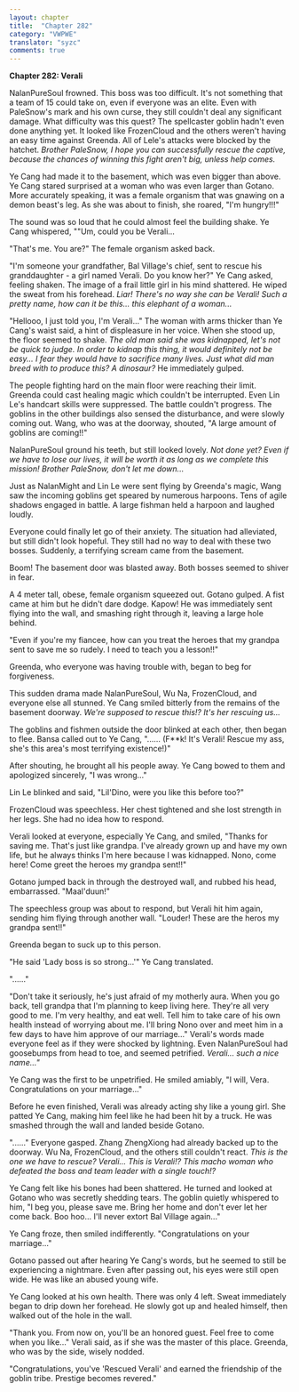 ```yaml
---
layout: chapter
title:  "Chapter 282"
category: "VWPWE"
translator: "syzc"
comments: true
---
```


**Chapter 282: Verali**

NalanPureSoul frowned. This boss was too difficult. It's not something that a team of 15 could take on, even if everyone was an elite. Even with PaleSnow's mark and his own curse, they still couldn't deal any significant damage. What difficulty was this quest? The spellcaster goblin hadn't even done anything yet. It looked like FrozenCloud and the others weren't having an easy time against Greenda. All of Lele's attacks were blocked by the hatchet. *Brother PaleSnow, I hope you can successfully rescue the captive, because the chances of winning this fight aren't big, unless help comes.*

Ye Cang had made it to the basement, which was even bigger than above. Ye Cang stared surprised at a woman who was even larger than Gotano. More accurately speaking, it was a female organism that was gnawing on a demon beast's leg. As she was about to finish, she roared, "I'm hungry!!!"

The sound was so loud that he could almost feel the building shake. Ye Cang whispered, ""Um, could you be Verali...

"That's me. You are?" The female organism asked back.

"I'm someone your grandfather, Bal Village's chief, sent to rescue his granddaughter - a girl named Verali. Do you know her?" Ye Cang asked, feeling shaken. The image of a frail little girl in his mind shattered. He wiped the sweat from his forehead. *Liar! There's no way she can be Verali! Such a pretty name, how can it be this... this elephant of a woman...*

"Hellooo, I just told you, I'm Verali..." The woman with arms thicker than Ye Cang's waist said, a hint of displeasure in her voice. When she stood up, the floor seemed to shake. *The old man said she was kidnapped, let's not be quick to judge. In order to kidnap this thing, it would definitely not be easy... I fear they would have to sacrifice many lives. Just what did man breed with to produce this? A dinosaur?* He immediately gulped.

The people fighting hard on the main floor were reaching their limit. Greenda could cast healing magic which couldn't be interrupted. Even Lin Le's handcart skills were suppressed. The battle couldn't progress. The goblins in the other buildings also sensed the disturbance, and were slowly coming out. Wang, who was at the doorway, shouted, "A large amount of goblins are coming!!"

NalanPureSoul ground his teeth, but still looked lovely. *Not done yet? Even if we have to lose our lives, it will be worth it as long as we complete this mission! Brother PaleSnow, don't let me down...*

Just as NalanMight and Lin Le were sent flying by Greenda's magic, Wang saw the incoming goblins get speared by numerous harpoons. Tens of agile shadows engaged in battle. A large fishman held a harpoon and laughed loudly.

Everyone could finally let go of their anxiety. The situation had alleviated, but still didn't look hopeful. They still had no way to deal with these two bosses. Suddenly, a terrifying scream came from the basement.

Boom! The basement door was blasted away. Both bosses seemed to shiver in fear.

A 4 meter tall, obese, female organism squeezed out. Gotano gulped. A fist came at him but he didn't dare dodge. Kapow! He was immediately sent flying into the wall, and smashing right through it, leaving a large hole behind.

"Even if you're my fiancee, how can you treat the heroes that my grandpa sent to save me so rudely. I need to teach you a lesson!!" 

Greenda, who everyone was having trouble with, began to beg for forgiveness. 

This sudden drama made NalanPureSoul, Wu Na, FrozenCloud, and everyone else all stunned. Ye Cang smiled bitterly from the remains of the basement doorway. *We're supposed to rescue this!? It's her rescuing us...*

The goblins and fishmen outside the door blinked at each other, then began to flee. Bansa called out to Ye Cang, "...... (F\*\*k! It's Verali! Rescue my ass, she's this area's most terrifying existence!)"

After shouting, he brought all his people away. Ye Cang bowed to them and apologized sincerely, "I was wrong..."

Lin Le blinked and said, "Lil'Dino, were you like this before too?"

FrozenCloud was speechless. Her chest tightened and she lost strength in her legs. She had no idea how to respond.

Verali looked at everyone, especially Ye Cang, and smiled, "Thanks for saving me. That's just like grandpa. I've already grown up and have my own life, but he always thinks I'm here because I was kidnapped. Nono, come here! Come greet the heroes my grandpa sent!!"

Gotano jumped back in through the destroyed wall, and rubbed his head, embarrassed. "Maal'duun!"

The speechless group was about to respond, but Verali hit him again, sending him flying through another wall. "Louder! These are the heros my grandpa sent!!"

Greenda began to suck up to this person.

"He said 'Lady boss is so strong...'" Ye Cang translated.

"......"

"Don't take it seriously, he's just afraid of my motherly aura. When you go back, tell grandpa that I'm planning to keep living here. They're all very good to me. I'm very healthy, and eat well. Tell him to take care of his own health instead of worrying about me. I'll bring Nono over and meet him in a few days to have him approve of our marriage..." Verali's words made everyone feel as if they were shocked by lightning. Even NalanPureSoul had goosebumps from head to toe, and seemed petrified. *Verali... such a nice name..."*

Ye Cang was the first to be unpetrified. He smiled amiably, "I will, Vera. Congratulations on your marriage..."

Before he even finished, Verali was already acting shy like a young girl. She patted Ye Cang, making him feel like he had been hit by a truck. He was smashed through the wall and landed beside Gotano.

"......" Everyone gasped. Zhang ZhengXiong had already backed up to the doorway. Wu Na, FrozenCloud, and the others still couldn't react. *This is the one we have to rescue? Verali... This is Verali!? This macho woman who defeated the boss and team leader with a single touch!?*

Ye Cang felt like his bones had been shattered. He turned and looked at Gotano who was secretly shedding tears. The goblin quietly whispered to him, "I beg you, please save me. Bring her home and don't ever let her come back. Boo hoo... I'll never extort Bal Village again..." 

Ye Cang froze, then smiled indifferently. "Congratulations on your marriage..."

Gotano passed out after hearing Ye Cang's words, but he seemed to still be experiencing a nightmare. Even after passing out, his eyes were still open wide. He was like an abused young wife.

Ye Cang looked at his own health. There was only 4 left. Sweat immediately began to drip down her forehead. He slowly got up and healed himself, then walked out of the hole in the wall.

"Thank you. From now on, you'll be an honored guest. Feel free to come when you like..." Verali said, as if she was the master of this place. Greenda, who was by the side, wisely nodded.

"Congratulations, you've 'Rescued Verali' and earned the friendship of the goblin tribe. Prestige becomes revered."
